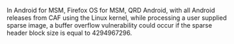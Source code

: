 In Android for MSM, Firefox OS for MSM, QRD Android, with all Android releases from CAF using the Linux kernel, while processing a user supplied sparse image, a buffer overflow vulnerability could occur if the sparse header block size is equal to 4294967296.